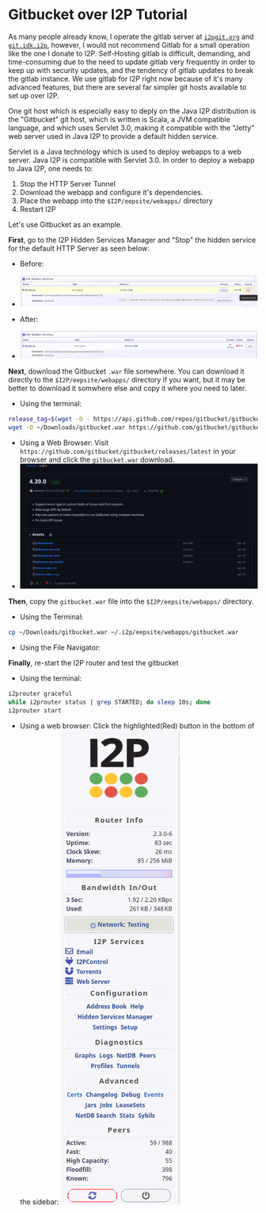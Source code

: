 # Gitbucket over I2P Tutorial

As many people already know, I operate the gitlab server at [`i2pgit.org`](https://i2pgit.org) and [`git.idk.i2p`](http://git.idk.i2p), however, I would not recommend Gitlab for a small operation like the one I donate to I2P. Self-Hosting gitlab is difficult, demanding, and time-consuming due to the need to update gitlab very frequently in order to keep up with security updates, and the tendency of gitlab updates to break the gitlab instance. We use gitlab for I2P right now because of it's many advanced features, but there are several far simpler git hosts available to set up over I2P.

One git host which is especially easy to deply on the Java I2P distribution is the "Gitbucket" git host, which is written is Scala, a JVM compatible language, and which uses Servlet 3.0, making it compatible with the "Jetty" web server used in Java I2P to provide a default hidden service.

Servlet is a Java technology which is used to deploy webapps to a web server. Java I2P is compatible with Servlet 3.0. In order to deploy a webapp to Java I2P, one needs to:

 1. Stop the HTTP Server Tunnel
 2. Download the webapp and configure it's dependencies.
 3. Place the webapp into the `$I2P/eepsite/webapps/` directory
 4. Restart I2P

Let's use Gitbucket as an example.

**First**, go to the I2P Hidden Services Manager and "Stop" the hidden service for the default HTTP Server as seen below:

- Before: 
- ![Before](step-0-0.png)

- After:
- ![After](step-0-1.png)

**Next**, download the Gitbucket `.war` file somewhere. You can download it directly to the `$I2P/eepsite/webapps/` directory if you want, but it may be better to download it somwhere else and copy it where you need to later.

 - Using the terminal:

```sh
release_tag=$(wget -O - https://api.github.com/repos/gitbucket/gitbucket/releases/latest | jq -r ".tag_name")
wget -O ~/Downloads/gitbucket.war https://github.com/gitbucket/gitbucket/releases/download/$release_tag/gitbucket.war
```

- Using a Web Browser: Visit `https://github.com/gitbucket/gitbucket/releases/latest` in your browser and click the `gitbucket.war` download.
- ![Screenshot](gitbucket_github.png)

**Then**, copy the `gitbucket.war` file into the `$I2P/eepsite/webapps/` directory.

 - Using the Terminal:

```sh
cp ~/Downloads/gitbucket.war ~/.i2p/eepsite/webapps/gitbucket.war
```

 - Using the File Navigator:

**Finally**, re-start the I2P router and test the gitbucket

 - Using the terminal:

```sh
i2prouter graceful
while i2prouter status | grep STARTED; do sleep 10s; done
i2prouter start
```

 - Using a web browser: Click the highlighted(Red) button in the bottom of the sidebar: ![restart](restart.png)

